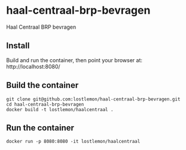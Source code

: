 # haal-centraal-brp-bevragen
Haal Centraal BRP bevragen

Install
-------

Build and run the container, then point your browser at: http://localhost:8080/

Build the container
-------------------

```
git clone git@github.com:lostlemon/haal-centraal-brp-bevragen.git
cd haal-centraal-brp-bevragen
docker build -t lostlemon/haalcentraal .
```


Run the container
-----------------

```
docker run -p 8080:8080 -it lostlemon/haalcentraal
```

